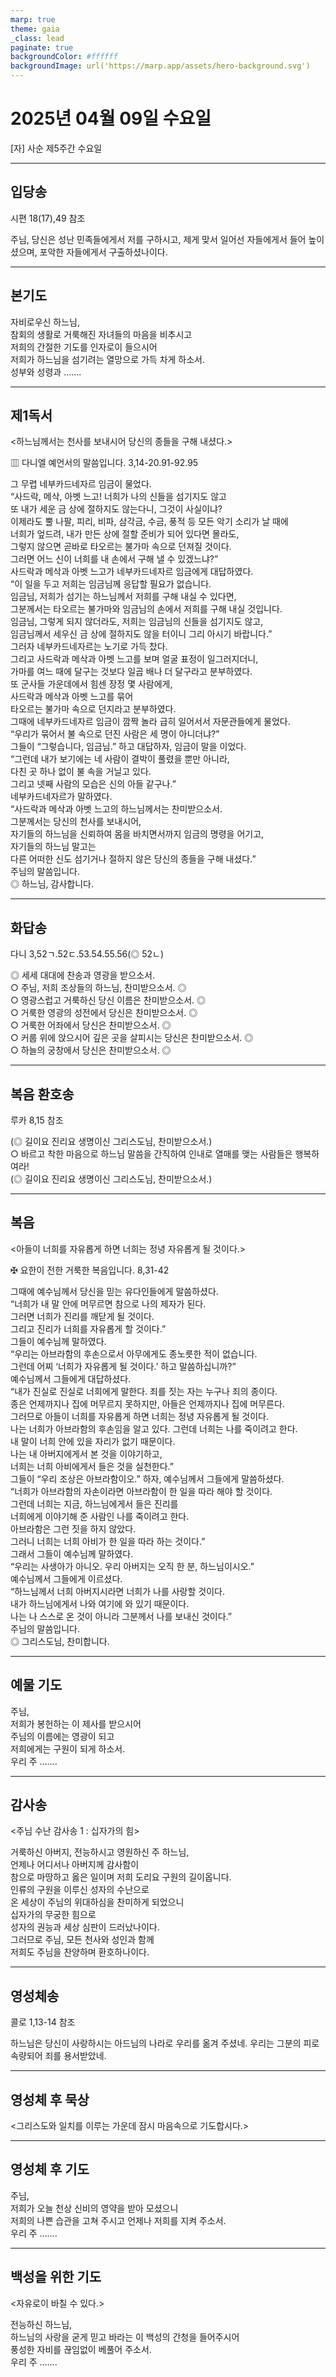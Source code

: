 ```yaml
---
marp: true
theme: gaia
_class: lead
paginate: true
backgroundColor: #ffffff
backgroundImage: url('https://marp.app/assets/hero-background.svg')
---
```


# 2025년 04월 09일 수요일

[자] 사순 제5주간 수요일  




---

## 입당송

시편 18(17),49 참조

주님, 당신은 성난 민족들에게서 저를 구하시고, 제게 맞서 일어선 자들에게서 들어 높이셨으며, 포악한 자들에게서 구출하셨나이다.  
  


---

## 본기도

자비로우신 하느님,  
참회의 생활로 거룩해진 자녀들의 마음을 비추시고  
저희의 간절한 기도를 인자로이 들으시어  
저희가 하느님을 섬기려는 열망으로 가득 차게 하소서.  
성부와 성령과 …….  
  


---

## 제1독서

<하느님께서는 천사를 보내시어 당신의 종들을 구해 내셨다.>

▥ 다니엘 예언서의 말씀입니다. 3,14-20.91-92.95

그 무렵 네부카드네자르 임금이 물었다.  
“사드락, 메삭, 아벳 느고! 너희가 나의 신들을 섬기지도 않고  
또 내가 세운 금 상에 절하지도 않는다니, 그것이 사실이냐?  
이제라도 뿔 나팔, 피리, 비파, 삼각금, 수금, 풍적 등 모든 악기 소리가 날 때에  
너희가 엎드려, 내가 만든 상에 절할 준비가 되어 있다면 몰라도,  
그렇지 않으면 곧바로 타오르는 불가마 속으로 던져질 것이다.  
그러면 어느 신이 너희를 내 손에서 구해 낼 수 있겠느냐?”  
사드락과 메삭과 아벳 느고가 네부카드네자르 임금에게 대답하였다.  
“이 일을 두고 저희는 임금님께 응답할 필요가 없습니다.  
임금님, 저희가 섬기는 하느님께서 저희를 구해 내실 수 있다면,  
그분께서는 타오르는 불가마와 임금님의 손에서 저희를 구해 내실 것입니다.  
임금님, 그렇게 되지 않더라도, 저희는 임금님의 신들을 섬기지도 않고,  
임금님께서 세우신 금 상에 절하지도 않을 터이니 그리 아시기 바랍니다.”  
그러자 네부카드네자르는 노기로 가득 찼다.  
그리고 사드락과 메삭과 아벳 느고를 보며 얼굴 표정이 일그러지더니,  
가마를 여느 때에 달구는 것보다 일곱 배나 더 달구라고 분부하였다.  
또 군사들 가운데에서 힘센 장정 몇 사람에게,  
사드락과 메삭과 아벳 느고를 묶어  
타오르는 불가마 속으로 던지라고 분부하였다.  
그때에 네부카드네자르 임금이 깜짝 놀라 급히 일어서서 자문관들에게 물었다.  
“우리가 묶어서 불 속으로 던진 사람은 세 명이 아니더냐?”  
그들이 “그렇습니다, 임금님.” 하고 대답하자, 임금이 말을 이었다.  
“그런데 내가 보기에는 네 사람이 결박이 풀렸을 뿐만 아니라,  
다친 곳 하나 없이 불 속을 거닐고 있다.  
그리고 넷째 사람의 모습은 신의 아들 같구나.”  
네부카드네자르가 말하였다.  
“사드락과 메삭과 아벳 느고의 하느님께서는 찬미받으소서.  
그분께서는 당신의 천사를 보내시어,  
자기들의 하느님을 신뢰하여 몸을 바치면서까지 임금의 명령을 어기고,  
자기들의 하느님 말고는  
다른 어떠한 신도 섬기거나 절하지 않은 당신의 종들을 구해 내셨다.”  
주님의 말씀입니다.  
◎ 하느님, 감사합니다.  
  


---

## 화답송

다니 3,52ㄱ.52ㄷ.53.54.55.56(◎ 52ㄴ)

◎ 세세 대대에 찬송과 영광을 받으소서.  
○ 주님, 저희 조상들의 하느님, 찬미받으소서. ◎  
○ 영광스럽고 거룩하신 당신 이름은 찬미받으소서. ◎  
○ 거룩한 영광의 성전에서 당신은 찬미받으소서. ◎  
○ 거룩한 어좌에서 당신은 찬미받으소서. ◎  
○ 커룹 위에 앉으시어 깊은 곳을 살피시는 당신은 찬미받으소서. ◎  
○ 하늘의 궁창에서 당신은 찬미받으소서. ◎  
  


---

## 복음 환호송

루카 8,15 참조

(◎ 길이요 진리요 생명이신 그리스도님, 찬미받으소서.)  
○ 바르고 착한 마음으로 하느님 말씀을 간직하여 인내로 열매를 맺는 사람들은 행복하여라!  
(◎ 길이요 진리요 생명이신 그리스도님, 찬미받으소서.)  
  


---

## 복음

<아들이 너희를 자유롭게 하면 너희는 정녕 자유롭게 될 것이다.>

✠ 요한이 전한 거룩한 복음입니다. 8,31-42

그때에 예수님께서 당신을 믿는 유다인들에게 말씀하셨다.  
“너희가 내 말 안에 머무르면 참으로 나의 제자가 된다.  
그러면 너희가 진리를 깨닫게 될 것이다.  
그리고 진리가 너희를 자유롭게 할 것이다.”  
그들이 예수님께 말하였다.  
“우리는 아브라함의 후손으로서 아무에게도 종노릇한 적이 없습니다.  
그런데 어찌 ‘너희가 자유롭게 될 것이다.’ 하고 말씀하십니까?”  
예수님께서 그들에게 대답하셨다.  
“내가 진실로 진실로 너희에게 말한다. 죄를 짓는 자는 누구나 죄의 종이다.  
종은 언제까지나 집에 머무르지 못하지만, 아들은 언제까지나 집에 머무른다.  
그러므로 아들이 너희를 자유롭게 하면 너희는 정녕 자유롭게 될 것이다.  
나는 너희가 아브라함의 후손임을 알고 있다. 그런데 너희는 나를 죽이려고 한다.  
내 말이 너희 안에 있을 자리가 없기 때문이다.  
나는 내 아버지에게서 본 것을 이야기하고,  
너희는 너희 아비에게서 들은 것을 실천한다.”  
그들이 “우리 조상은 아브라함이오.” 하자, 예수님께서 그들에게 말씀하셨다.  
“너희가 아브라함의 자손이라면 아브라함이 한 일을 따라 해야 할 것이다.  
그런데 너희는 지금, 하느님에게서 들은 진리를  
너희에게 이야기해 준 사람인 나를 죽이려고 한다.  
아브라함은 그런 짓을 하지 않았다.  
그러니 너희는 너희 아비가 한 일을 따라 하는 것이다.”  
그래서 그들이 예수님께 말하였다.  
“우리는 사생아가 아니오. 우리 아버지는 오직 한 분, 하느님이시오.”  
예수님께서 그들에게 이르셨다.  
“하느님께서 너희 아버지시라면 너희가 나를 사랑할 것이다.  
내가 하느님에게서 나와 여기에 와 있기 때문이다.  
나는 나 스스로 온 것이 아니라 그분께서 나를 보내신 것이다.”  
주님의 말씀입니다.  
◎ 그리스도님, 찬미합니다.  
  


---

## 예물 기도

주님,  
저희가 봉헌하는 이 제사를 받으시어  
주님의 이름에는 영광이 되고  
저희에게는 구원이 되게 하소서.  
우리 주 …….  
  


---

## 감사송

<주님 수난 감사송 1 : 십자가의 힘>

거룩하신 아버지, 전능하시고 영원하신 주 하느님,  
언제나 어디서나 아버지께 감사함이  
참으로 마땅하고 옳은 일이며 저희 도리요 구원의 길이옵니다.  
인류의 구원을 이루신 성자의 수난으로  
온 세상이 주님의 위대하심을 찬미하게 되었으니  
십자가의 무궁한 힘으로  
성자의 권능과 세상 심판이 드러났나이다.  
그러므로 주님, 모든 천사와 성인과 함께  
저희도 주님을 찬양하며 환호하나이다.  
  


---

## 영성체송

콜로 1,13-14 참조

하느님은 당신이 사랑하시는 아드님의 나라로 우리를 옮겨 주셨네. 우리는 그분의 피로 속량되어 죄를 용서받았네.  
  


---

## 영성체 후 묵상

<그리스도와 일치를 이루는 가운데 잠시 마음속으로 기도합시다.>  


---

## 영성체 후 기도

주님,  
저희가 오늘 천상 신비의 영약을 받아 모셨으니  
저희의 나쁜 습관을 고쳐 주시고 언제나 저희를 지켜 주소서.  
우리 주 …….  
  


---

## 백성을 위한 기도

<자유로이 바칠 수 있다.>

전능하신 하느님,  
하느님의 사랑을 굳게 믿고 바라는 이 백성의 간청을 들어주시어  
풍성한 자비를 끊임없이 베풀어 주소서.  
우리 주 …….